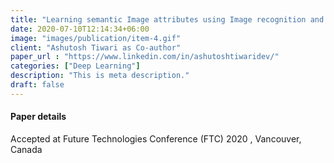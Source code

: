 ```yaml
---
title: "Learning semantic Image attributes using Image recognition and knowledge Graph embeddings"
date: 2020-07-10T12:14:34+06:00
image: "images/publication/item-4.gif"
client: "Ashutosh Tiwari as Co-author"
paper_url : "https://www.linkedin.com/in/ashutoshtiwaridev/"
categories: ["Deep Learning"]
description: "This is meta description."
draft: false
---
```


#### Paper details
Accepted at Future Technologies Conference (FTC) 2020 , Vancouver, Canada
